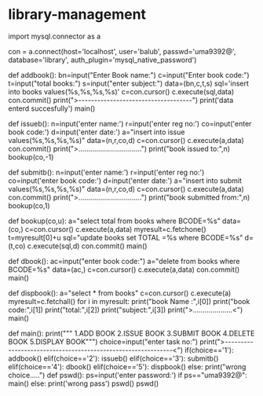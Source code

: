 # library-management

import mysql.connector as a

con = a.connect(host='localhost', 
                user='balub', 
                passwd='uma9392@', 
                database='library',
                auth_plugin='mysql_native_password')

def addbook():
    bn=input("Enter Book name:")
    c=input("Enter book code:")
    t=input("total books:")
    s=input("enter subject:")
    data=(bn,c,t,s)
    sql='insert into books values(%s,%s,%s,%s)'
    c=con.cursor()
    c.execute(sql,data)
    con.commit()
    print(">------------------------------------")
    print('data enterd succesfully')
    main()
    
def issueb():
    n=input('enter name:')
    r=input('enter reg no:')
    co=input('enter book code:')
    d=input('enter date:')
    a="insert into issue values(%s,%s,%s,%s)"
    data=(n,r,co,d)
    c=con.cursor()
    c.execute(a,data)
    con.commit()
    print(">................................")
    print("book issued to:",n)
    bookup(co,-1)
    
def submitb():
    n=input('enter name:')
    r=input('enter reg no:')
    co=input('enter book code:')
    d=input('enter date:')
    a="insert into submit values(%s,%s,%s,%s)"
    data=(n,r,co,d)
    c=con.cursor()
    c.execute(a,data)
    con.commit()
    print(">................................")
    print("book submitted from:",n)
    bookup(co,1)
    
def bookup(co,u):
    a="select total from books where BCODE=%s"
    data=(co,)
    c=con.cursor()
    c.execute(a,data)
    myresult=c.fetchone()
    t=myresult[0]+u
    sql="update books set TOTAL =%s where BCODE=%s"
    d=(t,co)
    c.execute(sql,d)
    con.commit()
    main()

def dbook():
    ac=input("enter book code:")
    a="delete from books where BCODE=%s"
    data=(ac,)
    c=con.cursor()
    c.execute(a,data)
    con.commit()
    main()

def dispbook():
    a="select * from books"
    c=con.cursor()
    c.execute(a)
    myresult=c.fetchall()
    for i in myresult:
        print("book Name :",i[0])
        print("book code:",i[1])
        print("total:",i[2])
        print("subject:",i[3])
        print(">....................<")
    main()
        
def main():
    print("""
    1.ADD BOOK
    2.ISSUE BOOK
    3.SUBMIT BOOK
    4.DELETE BOOK
    5.DISPLAY BOOK""")
    choice=input("enter task no:")
    print(">-------------------------------------------------------------<")
    if(choice=='1'):
        addbook()
    elif(choice=='2'):
        issueb()
    elif(choice=='3'):
        submitb()
    elif(choice=='4'):
        dbook()
    elif(choice=='5'):
        dispbook()
    else:
        print("wrong choice.....")
def pswd():
    ps=input('enter password:')
    if ps=="uma9392@":
        main()
    else:
        print('wrong pass')
        pswd()
pswd()
